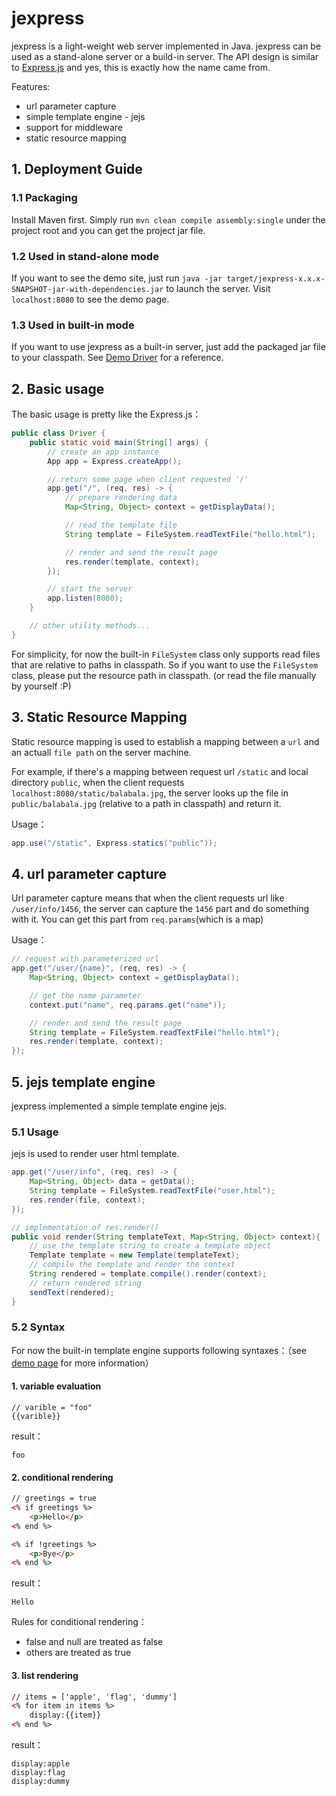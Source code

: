 # jexpress

jexpress is a light-weight web server implemented in Java.
jexpress can be used as a stand-alone server or a build-in server.
The API design is similar to [Express.js](http://expressjs.com) and yes, this is exactly how the name came from.

Features:
- url parameter capture
- simple template engine - jejs
- support for middleware
- static resource mapping

## 1. Deployment Guide

### 1.1 Packaging

Install Maven first.
Simply run `mvn clean compile assembly:single` under the project root and you can get the project jar file.

### 1.2 Used in stand-alone mode

If you want to see the demo site, just run `java -jar target/jexpress-x.x.x-SNAPSHOT-jar-with-dependencies.jar` to launch the server.
Visit `localhost:8080` to see the demo page.

### 1.3 Used in built-in mode

If you want to use jexpress as a built-in server, just add the packaged jar file to your classpath.
See [Demo Driver](src/main/java/core/driver/Driver.java) for a reference.


## 2. Basic usage

The basic usage is pretty like the Express.js：

```java
public class Driver {
	public static void main(String[] args) {
		// create an app instance
		App app = Express.createApp();

		// return some page when client requested '/'
		app.get("/", (req, res) -> {
			// prepare rendering data
			Map<String, Object> context = getDisplayData();

			// read the template file
			String template = FileSystem.readTextFile("hello.html");

			// render and send the result page
			res.render(template, context);
		});

		// start the server
		app.listen(8080);
	}

	// other utility methods...
}
```

For simplicity, for now the built-in `FileSystem` class only supports read files that are relative to paths in classpath.
So if you want to use the `FileSystem` class, please put the resource path in classpath. (or read the file manually by yourself :P)

## 3. Static Resource Mapping

Static resource mapping is used to establish a mapping between a `url` and an actuall `file path` on the server machine.

For example, if there's a mapping between request url `/static` and local directory `public`,
when the client requests `localhost:8080/static/balabala.jpg`, the server looks up the file in `public/balabala.jpg` (relative to a path in classpath) and return it.

Usage：
```java
app.use("/static", Express.statics("public"));
```

## 4. url parameter capture

Url parameter capture means that when the client requests url like `/user/info/1456`, the server can capture the `1456` part and do something with it.
You can get this part from `req.params`(which is a map)

Usage：
```java
// request with parameterized url
app.get("/user/{name}", (req, res) -> {
	Map<String, Object> context = getDisplayData();

	// get the name parameter
	context.put("name", req.params.get("name"));

	// render and send the result page
	String template = FileSystem.readTextFile("hello.html");
	res.render(template, context);
});
```

## 5. jejs template engine

jexpress implemented a simple template engine jejs.

### 5.1 Usage

jejs is used to render user html template.

```java
app.get("/user/info", (req, res) -> {
	Map<String, Object> data = getData();
	String template = FileSystem.readTextFile("user.html");
	res.render(file, context);
});

// implementation of res.render()
public void render(String templateText, Map<String, Object> context){
	// use the template string to create a template object
	Template template = new Template(templateText);
	// compile the template and render the context
	String rendered = template.compile().render(context);
	// return rendered string
	sendText(rendered);
}
```

### 5.2 Syntax

For now the built-in template engine supports following syntaxes：（see [demo page](src/main/resources/hello.html) for more information）

#### 1. variable evaluation
```
// varible = "foo"
{{varible}}
```
result：
```
foo
```

#### 2. conditional rendering

```html
// greetings = true
<% if greetings %>
	<p>Hello</p>
<% end %>

<% if !greetings %>
	<p>Bye</p>
<% end %>
```
result：
```
Hello
```

Rules for conditional rendering：
- false and null are treated as false
- others are treated as true

#### 3. list rendering
```html
// items = ['apple', 'flag', 'dummy']
<% for item in items %>
	display:{{item}}
<% end %>
```
result：
```
display:apple
display:flag
display:dummy
```
